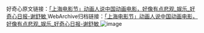 好奇心原文链接：[「上海电影节」动画人说中国动画电影，好像有点悲观_娱乐_好奇心日报-谢舒敏 ](https://www.qdaily.com/articles/11012.html)
WebArchive归档链接：[「上海电影节」动画人说中国动画电影，好像有点悲观_娱乐_好奇心日报-谢舒敏 ](http://web.archive.org/web/20160805222021/http://www.qdaily.com/articles/11012.html)
![image](http://ww3.sinaimg.cn/large/007d5XDply1g3wcj6b2v0j30u03dvqv5)